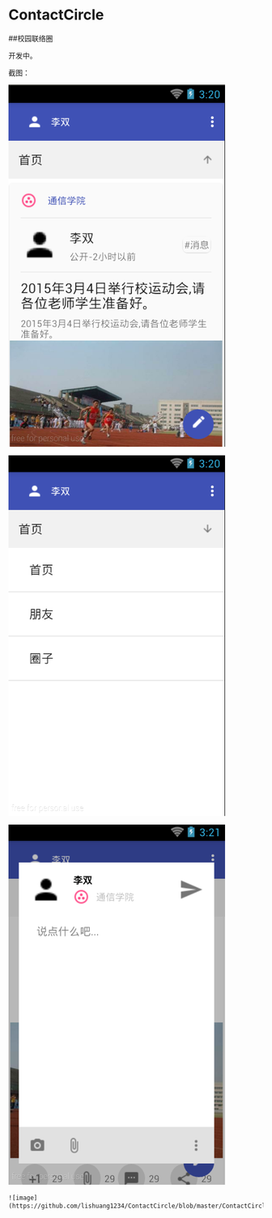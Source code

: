 # ContactCircle
##校园联络圈

开发中。

截图：



 ![image](https://github.com/lishuang1234/ContactCircle/blob/master/ContactCircle/screenshort/1.png)
 
 
  ![image](https://github.com/lishuang1234/ContactCircle/blob/master/ContactCircle/screenshort/2.png)
  
  
   ![image](https://github.com/lishuang1234/ContactCircle/blob/master/ContactCircle/screenshort/3.png)
   
   
    ![image](https://github.com/lishuang1234/ContactCircle/blob/master/ContactCircle/screenshort/4.png)
    
    
